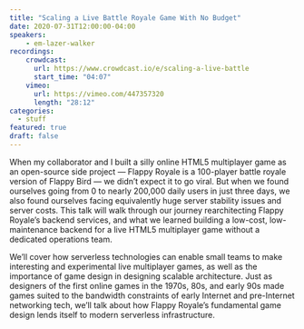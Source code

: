 ```yaml
---
title: "Scaling a Live Battle Royale Game With No Budget"
date: 2020-07-31T12:00:00-04:00
speakers:
    - em-lazer-walker
recordings:
    crowdcast:
      url: https://www.crowdcast.io/e/scaling-a-live-battle
      start_time: "04:07"
    vimeo:
      url: https://vimeo.com/447357320
      length: "28:12"
categories:
  - stuff
featured: true
draft: false
---
```


When my collaborator and I built a silly online HTML5 multiplayer game as an open-source side project — Flappy Royale is a 100-player battle royale version of Flappy Bird — we didn’t expect it to go viral. But when we found ourselves going from 0 to nearly 200,000 daily users in just three days, we also found ourselves facing equivalently huge server stability issues and server costs. This talk will walk through our journey rearchitecting Flappy Royale’s backend services, and what we learned building a low-cost, low-maintenance backend for a live HTML5 multiplayer game without a dedicated operations team.

We’ll cover how serverless technologies can enable small teams to make interesting and experimental live multiplayer games, as well as the importance of game design in designing scalable architecture. Just as designers of the first online games in the 1970s, 80s, and early 90s made games suited to the bandwidth constraints of early Internet and pre-Internet networking tech, we’ll talk about how Flappy Royale’s fundamental game design lends itself to modern serverless infrastructure.
